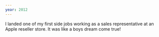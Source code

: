 ```yaml
---
year: 2012
---
```


I landed one of my first side jobs working as a sales representative at an Apple reseller store. It was like a boys dream come true!

